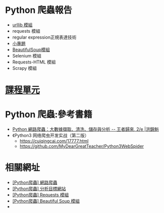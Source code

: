 # Python 爬蟲報告 
- [urllib 模組](TOPICS1.md)
- requests 模組
- regular expression正規表達技術
- [小專題](TOPICS2.md)
- [BeautifulSoup模組](bs4.md)
- Selenium 模組
- Requests-HTML 模組
- Scrapy 模組

# [課程單元](TOPICS.md)
# Python 爬蟲:參考書籍
- [Python 網路爬蟲：大數據擷取、清洗、儲存與分析 -- 王者歸來, 2/e |洪錦魁](https://www.tenlong.com.tw/products/9789860776478?list_name=srh)
- 《Python3 网络爬虫开发实战（第二版）
  - https://cuiqingcai.com/17777.html
  - https://github.com/MyDearGreatTeacher/Python3WebSpider

# 相關網址
- [[Python爬蟲] 網路爬蟲](https://ithelp.ithome.com.tw/articles/10340819)
- [[Python爬蟲] 分析目標網站](https://ithelp.ithome.com.tw/articles/10340885)
- [[Python爬蟲] Requests 模組](https://ithelp.ithome.com.tw/articles/10340935)
- [[Python爬蟲] Beautiful Soup 模組](https://ithelp.ithome.com.tw/articles/10340995)
- 
